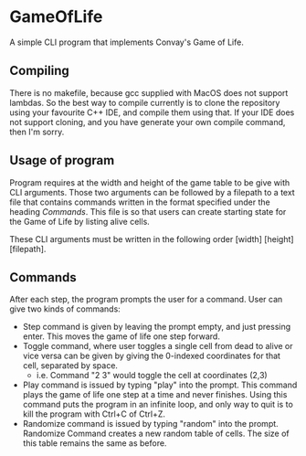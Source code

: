 # GameOfLife
A simple CLI program that implements Convay's Game of Life.

## Compiling

There is no makefile, because gcc supplied with MacOS does not support lambdas. So the best way to compile currently is to clone the repository using your favourite C++ IDE, and compile them using that. If your IDE does not support cloning, and you have generate your own compile command, then I'm sorry.

## Usage of program

Program requires at the width and height of the game table to be give with CLI arguments.
Those two arguments can be followed by a filepath to a text file that contains commands written in the format specified under the heading *Commands*. This file is so that users can create starting state for the Game of Life by listing alive cells. 

These CLI arguments must be written in the following order \[width\] \[height\] \[filepath\].

## Commands

After each step, the program prompts the user for a command. User can give two kinds of commands:
* Step command is given by leaving the prompt empty, and just pressing enter. This moves the game of life one step forward.
* Toggle command, where user toggles a single cell from dead to alive or vice versa can be given by giving the 0-indexed coordinates for that cell, separated by space.
  * i.e. Command "2 3" would toggle the cell at coordinates (2,3)
* Play command is issued by typing "play" into the prompt. This command plays the game of life one step at a time and never finishes. Using this command puts the program in an infinite loop, and only way to quit is to kill the program with Ctrl+C of Ctrl+Z.
* Randomize command is issued by typing "random" into the prompt. Randomize Command creates a new random table of cells. The size of this table remains the same as before.

